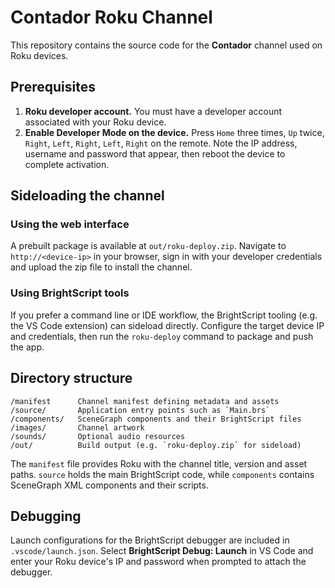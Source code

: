 # Contador Roku Channel

This repository contains the source code for the **Contador** channel used on Roku devices.

## Prerequisites

1. **Roku developer account.** You must have a developer account associated with your Roku device.
2. **Enable Developer Mode on the device.** Press `Home` three times, `Up` twice, `Right`, `Left`, `Right`, `Left`, `Right` on the remote. Note the IP address, username and password that appear, then reboot the device to complete activation.

## Sideloading the channel

### Using the web interface

A prebuilt package is available at `out/roku-deploy.zip`. Navigate to `http://<device-ip>` in your browser, sign in with your developer credentials and upload the zip file to install the channel.

### Using BrightScript tools

If you prefer a command line or IDE workflow, the BrightScript tooling (e.g. the VS Code extension) can sideload directly. Configure the target device IP and credentials, then run the `roku-deploy` command to package and push the app.

## Directory structure

```
/manifest      Channel manifest defining metadata and assets
/source/       Application entry points such as `Main.brs`
/components/   SceneGraph components and their BrightScript files
/images/       Channel artwork
/sounds/       Optional audio resources
/out/          Build output (e.g. `roku-deploy.zip` for sideload)
```

The `manifest` file provides Roku with the channel title, version and asset paths. `source` holds the main BrightScript code, while `components` contains SceneGraph XML components and their scripts.

## Debugging

Launch configurations for the BrightScript debugger are included in `.vscode/launch.json`. Select **BrightScript Debug: Launch** in VS Code and enter your Roku device's IP and password when prompted to attach the debugger.
